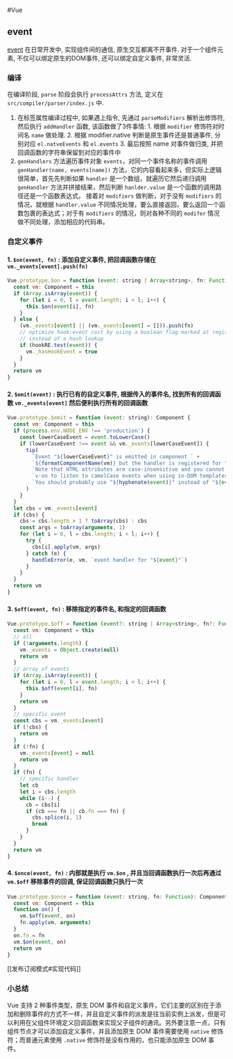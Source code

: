 #Vue
## event
[event](https://ustbhuangyi.github.io/vue-analysis/v2/extend/event.html#%E7%BC%96%E8%AF%91)
在日常开发中, 实现组件间的通信, 原生交互都离不开事件. 对于一个组件元素, 不仅可以绑定原生的DOM事件, 还可以绑定自定义事件, 非常灵活.
### 编译
在编译阶段, `parse` 阶段会执行 `processAttrs` 方法, 定义在 `src/compiler/parser/index.js` 中.
1. 在标签属性编译过程中, 如果遇上指令, 先通过 `parseModifiers` 解析出修饰符, 然后执行 `addHandler` 函数, 该函数做了3件事情: 1. 根据 `modifier` 修饰符对时间名 `name` 做处理. 2. 根据 modifier.native 判断是原生事件还是普通事件, 分别对应 `el.natveEvents` 和 `el.events` 3. 最后按照 name 对事件做归类, 并把回调函数的字符串保留到对应的事件中
2. `genHandlers` 方法遍历事件对象 `events`，对同一个事件名称的事件调用 `genHandler(name, events[name])` 方法，它的内容看起来多，但实际上逻辑很简单，首先先判断如果 `handler` 是一个数组，就遍历它然后递归调用 `genHandler` 方法并拼接结果，然后判断 `hanlder.value` 是一个函数的调用路径还是一个函数表达式， 接着对 `modifiers` 做判断，对于没有 `modifiers` 的情况，就根据 `handler.value` 不同情况处理，要么直接返回，要么返回一个函数包裹的表达式；对于有 `modifiers` 的情况，则对各种不同的 `modifer` 情况做不同处理，添加相应的代码串。
### 自定义事件
#### 1. `$on(event, fn)` : 添加自定义事件, 把回调函数存储在 `vm._events[event].push(fn)`
```javascript
Vue.prototype.$on = function (event: string | Array<string>, fn: Function): Component {
  const vm: Component = this
  if (Array.isArray(event)) {
    for (let i = 0, l = event.length; i < l; i++) {
      this.$on(event[i], fn)
    }
  } else {
    (vm._events[event] || (vm._events[event] = [])).push(fn)
    // optimize hook:event cost by using a boolean flag marked at registration
    // instead of a hash lookup
    if (hookRE.test(event)) {
      vm._hasHookEvent = true
    }
  }
  return vm
}
```
#### 2. `$emit(event)` : 执行已有的自定义事件, 根据传入的事件名, 找到所有的回调函数 `vm._events[event]` 然后便利执行所有的回调函数
```javascript
Vue.prototype.$emit = function (event: string): Component {
  const vm: Component = this
  if (process.env.NODE_ENV !== 'production') {
    const lowerCaseEvent = event.toLowerCase()
    if (lowerCaseEvent !== event && vm._events[lowerCaseEvent]) {
      tip(
        `Event "${lowerCaseEvent}" is emitted in component ` +
        `${formatComponentName(vm)} but the handler is registered for "${event}". ` +
        `Note that HTML attributes are case-insensitive and you cannot use ` +
        `v-on to listen to camelCase events when using in-DOM templates. ` +
        `You should probably use "${hyphenate(event)}" instead of "${event}".`
      )
    }
  }
  let cbs = vm._events[event]
  if (cbs) {
    cbs = cbs.length > 1 ? toArray(cbs) : cbs
    const args = toArray(arguments, 1)
    for (let i = 0, l = cbs.length; i < l; i++) {
      try {
        cbs[i].apply(vm, args)
      } catch (e) {
        handleError(e, vm, `event handler for "${event}"`)
      }
    }
  }
  return vm
}

```
#### 3. `$off(event, fn)` : 移除指定的事件名, 和指定的回调函数
```javascript
Vue.prototype.$off = function (event?: string | Array<string>, fn?: Function): Component {
  const vm: Component = this
  // all
  if (!arguments.length) {
    vm._events = Object.create(null)
    return vm
  }
  // array of events
  if (Array.isArray(event)) {
    for (let i = 0, l = event.length; i < l; i++) {
      this.$off(event[i], fn)
    }
    return vm
  }
  // specific event
  const cbs = vm._events[event]
  if (!cbs) {
    return vm
  }
  if (!fn) {
    vm._events[event] = null
    return vm
  }
  if (fn) {
    // specific handler
    let cb
    let i = cbs.length
    while (i--) {
      cb = cbs[i]
      if (cb === fn || cb.fn === fn) {
        cbs.splice(i, 1)
        break
      }
    }
  }
  return vm
}
```
#### 4. `$once(event, fn)` : 内部就是执行 `vm.$on` , 并且当回调函数执行一次后再通过 `vm.$off` 移除事件的回调, 保证回调函数只执行一次
```javascript
Vue.prototype.$once = function (event: string, fn: Function): Component {
  const vm: Component = this
  function on() {
    vm.$off(event, on)
    fn.apply(vm, arguments)
  }
  on.fn = fn
  vm.$on(event, on)
  return vm
}

```
[[发布订阅模式#实现代码]]
### 小总结
Vue 支持 2 种事件类型，原生 DOM 事件和自定义事件，它们主要的区别在于添加和删除事件的方式不一样，并且自定义事件的派发是往当前实例上派发，但是可以利用在父组件环境定义回调函数来实现父子组件的通讯。另外要注意一点，只有组件节点才可以添加自定义事件，并且添加原生 DOM 事件需要使用 `native` 修饰符；而普通元素使用 `.native` 修饰符是没有作用的，也只能添加原生 DOM 事件。

